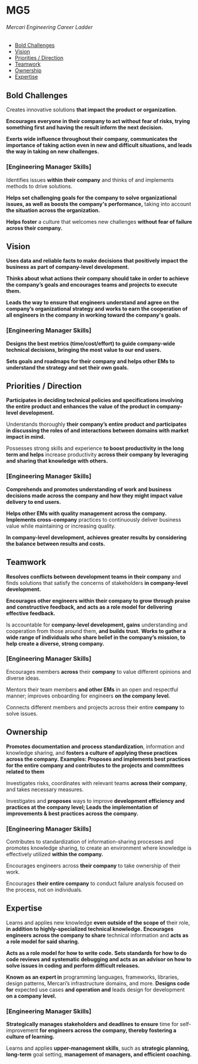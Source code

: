 # MG5
###### Mercari Engineering Career Ladder

 * [Bold Challenges](#bold-challenges)
 * [Vision](#vision)
 * [Priorities / Direction](#priorities--direction)
 * [Teamwork](#teamwork)
 * [Ownership](#ownership)
 * [Expertise](#expertise)

## Bold Challenges
Creates innovative solutions **that impact the product or organization.**

**Encourages everyone in their company to act without fear of risks, trying something first and having the result inform the next decision.**

**Exerts wide influence throughout their company, communicates the importance of taking action even in new and difficult situations, and leads the way in taking on new challenges.**

### [Engineering Manager Skills]

Identifies issues **within their company** and thinks of and implements methods to drive solutions.

**Helps set challenging goals for the company to solve organizational issues, as well as boosts the company's performance,** taking into account **the situation across the organization.**

**Helps foster** a culture that welcomes new challenges **without fear of failure across their company.**


## Vision
**Uses data and reliable facts to make decisions that positively impact the business as part of company-level development.**

**Thinks about what actions their company should take in order to achieve the company’s goals and encourages teams and projects to execute them.**

**Leads the way to ensure that engineers understand and agree on the company’s organizational strategy and works to earn the cooperation of all engineers in the company in working toward the company's goals.**

### [Engineering Manager Skills]

**Designs the best metrics (time/cost/effort) to guide company-wide technical decisions, bringing the most value to our end users.**

**Sets goals and roadmaps for their company and helps other EMs to understand the strategy and set their own goals.**


## Priorities / Direction
**Participates in deciding technical policies and specifications involving the entire product and enhances the value of the product in company-level development.**

Understands thoroughly **their company’s entire product and participates in discussing the roles of and interactions between domains with market impact in mind.**

Possesses strong skills and experience **to boost productivity in the long term and helps** increase productivity **across their company by leveraging and sharing that knowledge with others.**

### [Engineering Manager Skills]

**Comprehends and promotes understanding of work and business decisions made across the company and how they might impact value delivery to end users.**

**Helps other EMs with quality management across the company. Implements cross-company** practices to continuously deliver business value while maintaining or increasing quality.

**In company-level development, achieves greater results by considering the balance between results and costs.**


## Teamwork
**Resolves conflicts between development teams in their company** and finds solutions that satisfy the concerns of stakeholders **in company-level development.**

**Encourages other engineers within their company to grow through praise and constructive feedback, and acts as a role model for delivering effective feedback.**

Is accountable for **company-level development, gains** understanding and cooperation from those around them, **and builds trust.**
**Works to gather a wide range of individuals who share belief in the company’s mission, to help create a diverse, strong company.**

### [Engineering Manager Skills]

Encourages members **across** their **company** to value different opinions and diverse ideas.

Mentors their team members **and other EMs** in an open and respectful manner; improves onboarding for engineers **on the company level.**

Connects different members and projects across their entire **company** to solve issues.


## Ownership
**Promotes documentation and process standardization**, information and knowledge sharing, and **fosters a culture of applying these practices across the company.**
**Examples: Proposes and implements best practices for the entire company and contributes to the projects and committees related to them**

Investigates risks, coordinates with relevant teams **across their company**, and takes necessary measures.

Investigates and **proposes** ways to improve **development efficiency and practices at the company level; Leads the implementation of improvements & best practices across the company.**

### [Engineering Manager Skills]

Contributes to standardization of information-sharing processes and promotes knowledge sharing, to create an environment where knowledge is effectively utilized **within the company.**

Encourages engineers across **their company** to take ownership of their work.

Encourages **their entire company** to conduct failure analysis focused on the process, not on individuals.


## Expertise
Learns and applies new knowledge **even outside of the scope of** their role, **in addition to highly-specialized technical knowledge.**
**Encourages engineers across the company to share** technical information and **acts as a role model for said sharing.**

**Acts as a role model for how to write code.**
**Sets standards for how to do code reviews and systematic debugging and acts as an advisor on how to solve issues in coding and perform difficult releases.**

**Known as an expert in** programming languages, frameworks, libraries, design patterns, Mercari’s infrastructure domains, and more. 
**Designs code for** expected use cases **and operation and** leads design for development **on a company level.**

### [Engineering Manager Skills]

**Strategically manages stakeholders and deadlines to ensure** time for self-improvement **for engineers across the company, thereby fostering a culture of learning.**

Learns and applies **upper-management skills**, such as **strategic planning, long-term** goal setting, **management of managers, and efficient coaching.**

